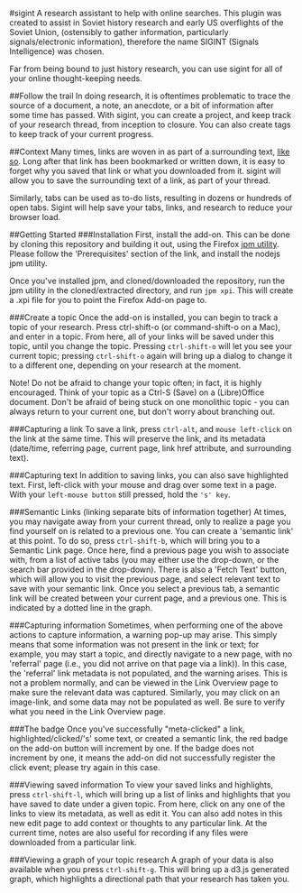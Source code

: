 #sigint
A research assistant to help with online searches. This plugin was created to assist in Soviet history research and early US overflights of the Soviet Union, (ostensibly to gather information, particularly signals/electronic information), therefore the name SIGINT (Signals Intelligence) was chosen.

Far from being bound to just history research, you can use sigint for all of your online thought-keeping needs.

##Follow the trail
In doing research, it is oftentimes problematic to trace the source of a document, a note, an anecdote, or a bit of information after some time has passed. With sigint, you can create a project, and keep track of your research thread, from inception to closure. You can also create tags to keep track of your current progress.

##Context
Many times, links are woven in as part of a surrounding text, [like so](https://github.com/cjryan/sigint). Long after that link has been bookmarked or written down, it is easy to forget why you saved that link or what you downloaded from it. sigint will allow you to save the surrounding text of a link, as part of your thread.

Similarly, tabs can be used as to-do lists, resulting in dozens or hundreds of open tabs. Sigint will help save your tabs, links, and research to reduce your browser load.

##Getting Started
###Installation
First, install the add-on. This can be done by cloning this repository and building it out, using the Firefox [jpm utility](https://developer.mozilla.org/en-US/Add-ons/SDK/Tutorials/Getting_Started_(jpm)). Please follow the 'Prerequisites' section of the link, and install the nodejs jpm utility.

Once you've installed jpm, and cloned/downloaded the repository, run the jpm utility in the cloned/extracted directory, and run ```jpm xpi```. This will create a .xpi file for you to point the Firefox Add-on page to.

###Create a topic
Once the add-on is installed, you can begin to track a topic of your research. Press ctrl-shift-o (or command-shift-o on a Mac), and enter in a topic. From here, all of your links will be saved under this topic, until you change the topic. Pressing ```ctrl-shift-o``` will let you see your current topic; pressing ```ctrl-shift-o``` again will bring up a dialog to change it to a different one, depending on your research at the moment.

Note! Do not be afraid to change your topic often; in fact, it is highly encouraged. Think of your topic as a Ctrl-S (Save) on a (Libre)Office document. Don't be afraid of being stuck on one monolithic topic - you can always return to your current one, but don't worry about branching out.

###Capturing a link
To save a link, press ```ctrl-alt```, and ```mouse left-click``` on the link at the same time. This will preserve the link, and its metadata (date/time, referring page, current page, link href attribute, and surrounding text).

###Capturing text
In addition to saving links, you can also save highlighted text. First, left-click with your mouse and drag over some text in a page. With your ```left-mouse button``` still pressed, hold the ```'s' key```.

###Semantic Links (linking separate bits of information together)
At times, you may navigate away from your current thread, only to realize a page you find yourself on is related to a previous one. You can create a 'semantic link' at this point. To do so, press ```ctrl-shift-b```, which will bring you to a Semantic Link page. Once here, find a previous page you wish to associate with, from a list of active tabs (you may either use the drop-down, or the search bar provided in the drop-down). There is also a 'Fetch Text' button, which will allow you to visit the previous page, and select relevant text to save with your semantic link. Once you select a previous tab, a semantic link will be created between your current page, and a previous one. This is indicated by a dotted line in the graph.

###Capturing information
Sometimes, when performing one of the above actions to capture information, a warning pop-up may arise. This simply means that some information was not present in the link or text; for example, you may start a topic, and directly navigate to a new page, with no 'referral' page (i.e., you did not arrive on that page via a link)). In this case, the 'referral' link metadata is not populated, and the warning arises. This is not a problem normally, and can be viewed in the Link Overview page to make sure the relevant data was captured. Similarly, you may click on an image-link, and some data may not be populated as well. Be sure to verify what you need in the Link Overview page.

###The badge
Once you've successfully "meta-clicked" a link, highlighted/clicked/'s' some text, or created a semantic link, the red badge on the add-on button will increment by one. If the badge does not increment by one, it means the add-on did not successfully register the click event; please try again in this case.

###Viewing saved information
To view your saved links and highlights, press ```ctrl-shift-l```, which will bring up a list of links and highlights that you have saved to date under a given topic. From here, click on any one of the links to view its metadata, as well as edit it. You can also add notes in this new edit page to add context or thoughts to any particular link. At the current time, notes are also useful for recording if any files were downloaded from a particular link.

###Viewing a graph of your topic research
A graph of your data is also available when you press ```ctrl-shift-g```. This will bring up a d3.js generated graph, which highlights a directional path that your research has taken you.
